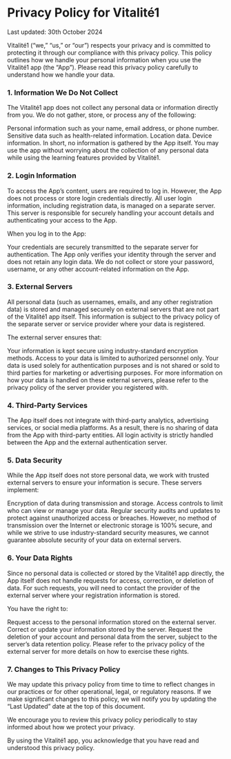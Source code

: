 # Privacy Policy for Vitalité1

Last updated: 30th October 2024

Vitalité1 (“we,” “us,” or “our”) respects your privacy and is committed to protecting it through our compliance with this privacy policy. This policy outlines how we handle your personal information when you use the Vitalité1 app (the “App”). Please read this privacy policy carefully to understand how we handle your data.

### 1. Information We Do Not Collect

The Vitalité1 app does not collect any personal data or information directly from you. We do not gather, store, or process any of the following:

Personal information such as your name, email address, or phone number.
Sensitive data such as health-related information.
Location data.
Device information.
In short, no information is gathered by the App itself. You may use the app without worrying about the collection of any personal data while using the learning features provided by Vitalité1.

### 2. Login Information

To access the App’s content, users are required to log in. However, the App does not process or store login credentials directly. All user login information, including registration data, is managed on a separate server. This server is responsible for securely handling your account details and authenticating your access to the App.

When you log in to the App:

Your credentials are securely transmitted to the separate server for authentication.
The App only verifies your identity through the server and does not retain any login data.
We do not collect or store your password, username, or any other account-related information on the App.

### 3. External Servers

All personal data (such as usernames, emails, and any other registration data) is stored and managed securely on external servers that are not part of the Vitalité1 app itself. This information is subject to the privacy policy of the separate server or service provider where your data is registered.

The external server ensures that:

Your information is kept secure using industry-standard encryption methods.
Access to your data is limited to authorized personnel only.
Your data is used solely for authentication purposes and is not shared or sold to third parties for marketing or advertising purposes.
For more information on how your data is handled on these external servers, please refer to the privacy policy of the server provider you registered with.

### 4. Third-Party Services

The App itself does not integrate with third-party analytics, advertising services, or social media platforms. As a result, there is no sharing of data from the App with third-party entities. All login activity is strictly handled between the App and the external authentication server.

### 5. Data Security

While the App itself does not store personal data, we work with trusted external servers to ensure your information is secure. These servers implement:

Encryption of data during transmission and storage.
Access controls to limit who can view or manage your data.
Regular security audits and updates to protect against unauthorized access or breaches.
However, no method of transmission over the Internet or electronic storage is 100% secure, and while we strive to use industry-standard security measures, we cannot guarantee absolute security of your data on external servers.

### 6. Your Data Rights

Since no personal data is collected or stored by the Vitalité1 app directly, the App itself does not handle requests for access, correction, or deletion of data. For such requests, you will need to contact the provider of the external server where your registration information is stored.

You have the right to:

Request access to the personal information stored on the external server.
Correct or update your information stored by the server.
Request the deletion of your account and personal data from the server, subject to the server’s data retention policy.
Please refer to the privacy policy of the external server for more details on how to exercise these rights.

### 7. Changes to This Privacy Policy

We may update this privacy policy from time to time to reflect changes in our practices or for other operational, legal, or regulatory reasons. If we make significant changes to this policy, we will notify you by updating the “Last Updated” date at the top of this document.

We encourage you to review this privacy policy periodically to stay informed about how we protect your privacy.

By using the Vitalité1 app, you acknowledge that you have read and understood this privacy policy.

